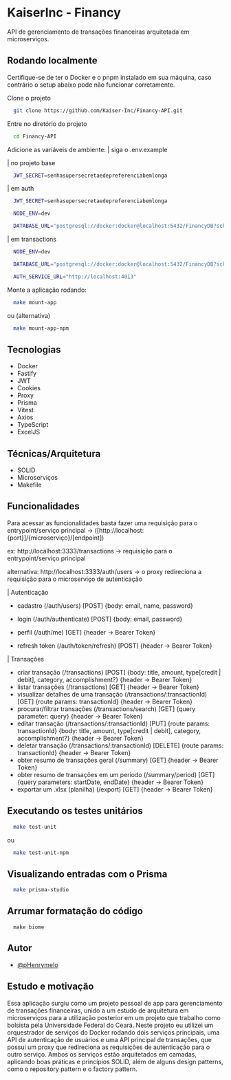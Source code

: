 # KaiserInc - Financy

API de gerenciamento de transações financeiras arquitetada em microserviços.


## Rodando localmente

Certifique-se de ter o Docker e o pnpm instalado em sua máquina, caso contrário o setup abaixo pode não funcionar corretamente.

Clone o projeto

```bash
  git clone https://github.com/Kaiser-Inc/Financy-API.git

```

Entre no diretório do projeto

```bash
  cd Financy-API
```

Adicione as variáveis de ambiente:
| siga o .env.example

| no projeto base 

```bash
  JWT_SECRET=senhasupersecretaedepreferenciabemlonga
```

| em auth

```bash
  JWT_SECRET=senhasupersecretaedepreferenciabemlonga

  NODE_ENV=dev

  DATABASE_URL="postgresql://docker:docker@localhost:5432/FinancyDB?schema=public"

```

| em transactions

```bash
  NODE_ENV=dev

  DATABASE_URL="postgresql://docker:docker@localhost:5432/FinancyDB?schema=public"

  AUTH_SERVICE_URL="http://localhost:4013"

```

Monte a aplicação rodando:

```bash
  make mount-app
```

ou (alternativa)

```bash
  make mount-app-npm
```

## Tecnologias
- Docker
- Fastify
- JWT
- Cookies
- Proxy
- Prisma
- Vitest
- Axios
- TypeScript
- ExcelJS

## Técnicas/Arquitetura
- SOLID
- Microserviços
- Makefile

## Funcionalidades

Para acessar as funcionalidades basta fazer uma requisição para o entrypoint/serviço principal -> ([http://localhost:{port}]/{microserviço}/[endpoint]) 

ex: http://localhost:3333/transactions -> requisição para o entrypoint/serviço principal

alternativa: http://localhost:3333/auth/users -> o proxy redireciona a requisição para o microserviço de autenticação


| Autenticação
- cadastro (/auth/users) [POST] {body: email, name, password}

- login (/auth/authenticate) [POST] {body: email, password}
- perfil (/auth/me) [GET] {header -> Bearer Token}
- refresh token (/auth/token/refresh) [POST] {header -> Bearer Token}

| Transações
- criar transação (/transactions) [POST] {body: title, amount, type[credit | debit], category, accomplishment?} {header -> Bearer Token}
- listar transações (/transactions) [GET] {header -> Bearer Token}
- visualizar detalhes de uma transação (/transactions/:transactionId) [GET] {route params: transactionId} {header -> Bearer Token}
- procurar/filtrar transações (/transactions/search) [GET] {query parameter: query} {header -> Bearer Token}
- editar transação (/transactions/:transactionId) [PUT] {route params: transactionId} {body: title, amount, type[credit | debit], category, accomplishment?} {header -> Bearer Token}
- deletar transação (/transactions/:transactionId) [DELETE] {route params: transactionId} {header -> Bearer Token}
- obter resumo de transações geral (/summary) [GET] {header -> Bearer Token}
- obter resumo de transações em um período (/summary/period) [GET] {query parameters: startDate, endDate} {header -> Bearer Token}
- exportar um .xlsx (planilha) (/export) [GET] {header -> Bearer Token}
## Executando os testes unitários

```bash
  make test-unit
```

ou

```bash
  make test-unit-npm
```

## Visualizando entradas com o Prisma


```bash
  make prisma-studio
```

## Arrumar formatação do código

```
  make biome
```
## Autor

- [@pHenrymelo](https://github.com/pHenrymelo)

## Estudo e motivação

Essa aplicação surgiu como um projeto pessoal de app para gerenciamento de transações financeiras, unido a um estudo de arquitetura em microserviços para a utilização posterior em um projeto que trabalho como bolsista pela Universidade Federal do Ceará. Neste projeto eu utilizei um orquestrador de serviços do Docker rodando dois serviços principais, uma API de autenticação de usuários e uma API principal de transações, que possui um proxy que redireciona as requisições de autenticação para o outro serviço. Ambos os serviços estão arquitetados em camadas, aplicando boas práticas e princípios SOLID, além de alguns design patterns, como o repository pattern e o factory pattern.